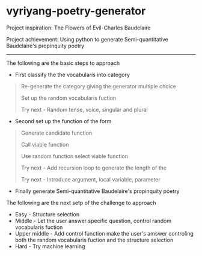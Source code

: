 # vyriyang-poetry-generator

Project inspiration: The Flowers of Evil-Charles Baudelaire

Project achievement: Using python to generate Semi-quantitative Baudelaire's propinquity poetry 

---

The following are the basic steps to approach
* First classify the the vocabularis into category
> Re-generate the category giving the generator multiple choice
>
> Set up the random vocabularis fuction
>
> Try next - Random tense, voice, singular and plural

* Second set up the function of the form
> Generate candidate function
>
> Call viable function
>
> Use random function select viable function
>
> Try next - Add recursion loop to generate the length of the
>
> Try next - Introduce argument, local variable, parameter

* Finally generate Semi-quantitative Baudelaire's propinquity poetry 


The following are the next setp of the challenge to approach
* Easy - Structure selection
* Middle - Let the user answer specific question, control random vocabularis fuction
* Upper middle - Add control function make the user's amswer controling both the random vocabularis fuction and the structure selection 
* Hard - Try machine learning
